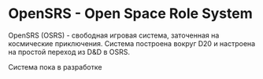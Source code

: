 # OpenSRS - Open Space Role System

OpenSRS (OSRS) - свободная игровая система, заточенная на космические приключения. Система построена вокруг D20 и настроена на простой переход из D&D в OSRS.

Система пока в разработке
